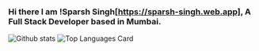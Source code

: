 ### Hi there I am !Sparsh Singh[https://sparsh-singh.web.app], A Full Stack Developer based in Mumbai.

<!--
**sparshsingh21/sparshsingh21** is a ✨ _special_ ✨ repository because its `README.md` (this file) appears on your GitHub profile.

Here are some ideas to get you started:

- 🔭 I’m currently working on ...
- 🌱 I’m currently learning ...
- 👯 I’m looking to collaborate on ...
- 🤔 I’m looking for help with ...
- 💬 Ask me about ...
- 📫 How to reach me: ...
- 😄 Pronouns: ...
- ⚡ Fun fact: ...
-->
![Github stats](https://github-readme-stats.vercel.app/api?username=sparshsingh21&theme=highcontrast&show_icons=true&count_private=true)
![Top Languages Card](https://github-readme-stats.vercel.app/api/top-langs/?username=sparshsingh21&layout=compact)
